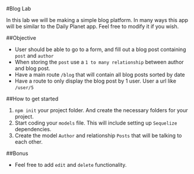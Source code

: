 #Blog Lab

In this lab we will be making a simple blog platform. In many ways this app will be similar to the Daily Planet app. Feel free to modify it if you wish.

##Objective
* User should be able to go to a form, and fill out a blog post containing `post` and `author`
* When storing the `post` use a `1 to many relationship` between author and blog post.
* Have a main route `/blog` that will contain all blog posts sorted by date
* Have a route to only display the blog post by 1 user. User a url like `/user/5`

##How to get started
1. `npm init` your project folder. And create the necessary folders for your project.
2. Start coding your `models` file. This will include setting up `Sequelize` dependencies.
3. Create the model `Author` and relationship `Posts` that will be talking to each other.


##Bonus
* Feel free to add `edit` and `delete` functionality.
